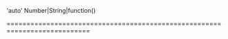 <!--**
/*-------------------------------------------
    Auto-generated file. Do not modify.
-------------------------------------------

**-->
<!--merge--><!--/merge-->
<!--default-->'auto'<!--/default-->
<!--type-->Number|String|function()<!--/type-->
===========================================================================
